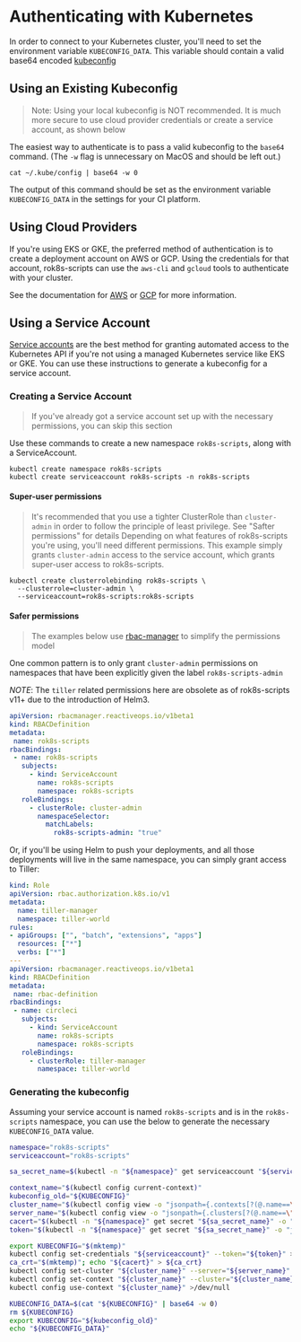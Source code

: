 # Authenticating with Kubernetes

In order to connect to your Kubernetes cluster, you'll need to set the environment
variable `KUBECONFIG_DATA`. This variable should contain a valid base64 encoded
[kubeconfig](https://kubernetes.io/docs/concepts/configuration/organize-cluster-access-kubeconfig/)

## Using an Existing Kubeconfig
> Note: Using your local kubeconfig is NOT recommended. It is much more secure
> to use cloud provider credentials or create a service account, as shown below

The easiest way to authenticate is to pass a valid kubeconfig to the `base64` command. (The `-w` flag is unnecessary on MacOS and should be left out.)

```
cat ~/.kube/config | base64 -w 0
```

The output of this command should be set as the environment variable `KUBECONFIG_DATA`
in the settings for your CI platform.

## Using Cloud Providers
If you're using EKS or GKE, the preferred method of authentication is to create a deployment
account on AWS or GCP. Using the credentials for that account, rok8s-scripts can use the
`aws-cli` and `gcloud` tools to authenticate with your cluster.

See the documentation for [AWS](aws.md) or [GCP](gcp.md) for more information.

## Using a Service Account
[Service accounts](https://kubernetes.io/docs/reference/access-authn-authz/service-accounts-admin/)
are the best method for granting automated access to the Kubernetes API if you're not using
a managed Kubernetes service like EKS or GKE. You can use
these instructions to generate a kubeconfig for a service account.

### Creating a Service Account
> If you've already got a service account set up with the necessary permissions,
> you can skip this section

Use these commands to create a new namespace `rok8s-scripts`, along with a ServiceAccount.
```
kubectl create namespace rok8s-scripts
kubectl create serviceaccount rok8s-scripts -n rok8s-scripts
```

#### Super-user permissions
> It's recommended that you use a tighter ClusterRole than `cluster-admin` in order
> to follow the principle of least privilege. See "Safter permissions" for details
Depending on what features of rok8s-scripts you're using, you'll need different permissions.
This example simply grants `cluster-admin` access to the service account, which grants
super-user access to rok8s-scripts.
```
kubectl create clusterrolebinding rok8s-scripts \
  --clusterrole=cluster-admin \
  --serviceaccount=rok8s-scripts:rok8s-scripts
```

#### Safer permissions
> The examples below use [rbac-manager](https://github.com/FairwindsOps/rbac-manager)
> to simplify the permissions model

One common pattern is to only grant `cluster-admin` permissions on namespaces that
have been explicitly given the label `rok8s-scripts-admin`

*NOTE*: The `tiller` related permissions here are obsolete as of rok8s-scripts v11+ due to the
introduction of Helm3.

```yaml
apiVersion: rbacmanager.reactiveops.io/v1beta1
kind: RBACDefinition
metadata:
 name: rok8s-scripts
rbacBindings:
 - name: rok8s-scripts
   subjects:
     - kind: ServiceAccount
       name: rok8s-scripts
       namespace: rok8s-scripts
   roleBindings:
     - clusterRole: cluster-admin
       namespaceSelector:
         matchLabels:
           rok8s-scripts-admin: "true"
```

Or, if you'll be using Helm to push your deployments, and all those deployments will live
in the same namespace, you can simply grant access to Tiller:

```yaml
kind: Role
apiVersion: rbac.authorization.k8s.io/v1
metadata:
  name: tiller-manager
  namespace: tiller-world
rules:
- apiGroups: ["", "batch", "extensions", "apps"]
  resources: ["*"]
  verbs: ["*"]
---
apiVersion: rbacmanager.reactiveops.io/v1beta1
kind: RBACDefinition
metadata:
 name: rbac-definition
rbacBindings:
 - name: circleci
   subjects:
     - kind: ServiceAccount
       name: rok8s-scripts
       namespace: rok8s-scripts
   roleBindings:
     - clusterRole: tiller-manager
       namespace: tiller-world
```

### Generating the kubeconfig
Assuming your service account is named `rok8s-scripts` and is in the `rok8s-scripts` namespace,
you can use the below to generate the necessary `KUBECONFIG_DATA` value.

```bash
namespace="rok8s-scripts"
serviceaccount="rok8s-scripts"

sa_secret_name=$(kubectl -n "${namespace}" get serviceaccount "${serviceaccount}" -o 'jsonpath={.secrets[0].name}')

context_name="$(kubectl config current-context)"
kubeconfig_old="${KUBECONFIG}"
cluster_name="$(kubectl config view -o "jsonpath={.contexts[?(@.name==\"${context_name}\")].context.cluster}")"
server_name="$(kubectl config view -o "jsonpath={.clusters[?(@.name==\"${cluster_name}\")].cluster.server}")"
cacert="$(kubectl -n "${namespace}" get secret "${sa_secret_name}" -o "jsonpath={.data.ca\.crt}" | base64 --decode)"
token="$(kubectl -n "${namespace}" get secret "${sa_secret_name}" -o "jsonpath={.data.token}" | base64 --decode)"

export KUBECONFIG="$(mktemp)"
kubectl config set-credentials "${serviceaccount}" --token="${token}" >/dev/null
ca_crt="$(mktemp)"; echo "${cacert}" > ${ca_crt}
kubectl config set-cluster "${cluster_name}" --server="${server_name}" --certificate-authority="$ca_crt" --embed-certs >/dev/null
kubectl config set-context "${cluster_name}" --cluster="${cluster_name}" --user="${serviceaccount}" >/dev/null
kubectl config use-context "${cluster_name}" >/dev/null

KUBECONFIG_DATA=$(cat "${KUBECONFIG}" | base64 -w 0)
rm ${KUBECONFIG}
export KUBECONFIG="${kubeconfig_old}"
echo "${KUBECONFIG_DATA}"
```
